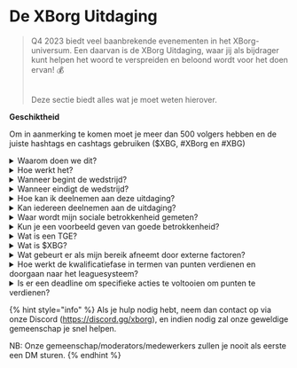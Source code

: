 # De XBorg Uitdaging

> Q4 2023 biedt veel baanbrekende evenementen in het XBorg-universum. Een daarvan is de XBorg Uitdaging, waar jij als bijdrager kunt helpen het woord te verspreiden en beloond wordt voor het doen ervan! 💰
>
> \
> Deze sectie biedt alles wat je moet weten hierover.

**Geschiktheid**

Om in aanmerking te komen moet je meer dan 500 volgers hebben en de juiste hashtags en cashtags gebruiken ($XBG, #XBorg en #XBG)

<details>

<summary>Waarom doen we dit?</summary>

Ons doel is om bewustzijn te creëren over XBorg terwijl we onze fantastische gemeenschap, producten en token tentoonstellen. Het organiseren van een wedstrijd is onze gekozen methode om een plezierige en samenwerkende ervaring te bevorderen.

</details>

<details>

<summary>Hoe werkt het?</summary>

Neem uitgebreid deel terwijl je je houdt aan de [regels](rules.md) en de beste praktijken volgt (link naar beste praktijken). Je verzamelt punten op basis van de impact van je betrokkenheid, en hoe vaardiger je dit bereikt, hoe groter de beloningen die zowel jij als je league kunnen behalen.

</details>

<details>

<summary>Wanneer begint de wedstrijd?</summary>

1 oktober 2023.

</details>

<details>

<summary>Wanneer eindigt de wedstrijd?</summary>

De wedstrijd zal twee weken na het Token Generation Event ([TGE](./#what-is-a-tge)) concluderen, waarvan de specifieke datum later gecommuniceerd zal worden.

</details>

<details>

<summary>Hoe kan ik deelnemen aan deze uitdaging?</summary>

Zodra je aan de vereiste voldoet van meer dan 500 Twitter-volgers, worden punten toegewezen op basis van je dagelijkse XBorg Influencers Engagement Rank op LunarCrush. Vergeet niet #XBorg, $XBG, of #XBG in je tweets op te nemen voor nauwkeurige herkenning.

</details>

<details>

<summary>Kan iedereen deelnemen aan de uitdaging?</summary>

De uitdaging staat open voor iedereen, maar je punten worden alleen geteld als je minimaal 500 Twitter-volgers hebt.

</details>

<details>

<summary>Waar wordt mijn sociale betrokkenheid gemeten?</summary>

LunarCrush haalt gegevens rechtstreeks van Twitter, waardoor we deze informatie kunnen extraheren en analyseren. Daarom richten we ons uitsluitend op het meten van je betrokkenheid op Twitter. Wees je ervan bewust dat betrokkenheid op andere sociale platforms niet in overweging wordt genomen. Voor meer inzichten, bezoek [https://lunarcrush.com/faq.](https://lunarcrush.com/faq.)

</details>

<details>

<summary>Kun je een voorbeeld geven van goede betrokkenheid?</summary>

Effectieve betrokkenheid houdt in dat je boeiende inhoud creëert met hashtags, cashtags en emoji's. Voor verdere begeleiding kun je onze uitgebreide best practice gids raadplegen: {LINK}

</details>

<details>

<summary>Wat is een TGE?</summary>

TGE staat voor "Token Generation Event", een term die voornamelijk gebruikt wordt in de blockchain- en cryptocurrencysectoren.

**Wat gebeurt er tijdens een TGE?**

Een TGE omvat de creatie en distributie van een nieuwe cryptocurrency of token aan vroege deelnemers, doorgaans om fondsen te werven voor een nieuw project. Dit proces houdt in dat de uitgevende onderneming of organisatie een vastgesteld aantal tokens toewijst aan initiële supporters of investeerders.

**Hoe verschilt een TGE van een ICO?**

Hoewel zowel TGE's als ICO's (Initial Coin Offerings) methoden zijn om fondsen te werven met tokens, worden de termen soms door elkaar gebruikt. Echter, insiders in de industrie geven vaak de voorkeur aan "TGE" omdat het de generatie en distributie van tokens benadrukt, in plaats van het aspect van "aanbieding" of verkoop.

</details>

<details>

<summary>Wat is $XBG?</summary>

[$XBG](../../06-or-token/xbg.md) is een digitale token gekoppeld aan het XBorg-project.

</details>

<details>

<summary>Wat gebeurt er als mijn bereik afneemt door externe factoren?</summary>

Als je je betrokkenheid niet behoudt of vergroot, zal je influencer-rang dalen, wat resulteert in minder dagelijkse punten. Echter, punten die je al hebt verdiend gaan niet verloren.

</details>

<details>

<summary>Hoe werkt de kwalificatiefase in termen van punten verdienen en doorgaan naar het leaguesysteem?</summary>

Tijdens de kwalificatiefases verzamelen deelnemers dagelijks punten en stijgen ze in de ranglijst. We zullen een definitieve ranglijstsnapshot behouden van zowel Kwalificatiefase 1 als Kwalificatiefase 2. Daarna, op basis van het totale aantal deelnemers en het succes van collectieve doelstellingen, zullen plaatsen beschikbaar worden gesteld in verschillende Leagues. De beste presteerders van elke kwalificatiefase zullen dan uitnodigingen ontvangen om zich aan te sluiten bij de meest passende league op basis van hun vaardigheidsniveau.

Via deze leagues zal het inaugurele seizoen beginnen, met beloningen die te verleidelijk zijn om te negeren. Dit markeert het ware begin van het spel. Naast de aanzienlijke beloningen, zou kwalificeren als een belangrijk doel voor velen moeten staan gedurende de kwalificatiefases.

</details>

<details>

<summary>Is er een deadline om specifieke acties te voltooien om punten te verdienen?</summary>

Ja, er zijn deadlines voor het verdienen van punten op basis van de fasen van het spel. Er zijn twee kwalificatiefases, gevolgd door de lancering van de [leagues](scoring/leagues.md). Tijdens elke fase hebben deelnemers tot het einde om de maximale punten te verzamelen en hun positie op het [scorebord](scoring/leaderboard.md) veilig te stellen. Zodra de leagues gelanceerd zijn, werkt het spel op een seizoensbasis.

Daarnaast worden punten dagelijks verdiend, en gegevens worden elke avond voor middernacht (UTC) uit de [LunarCrush](scoring/lunarcrush.md) API gehaald om de punten te berekenen. Vanwege technische aansprakelijkheid kan het tot 48 uur duren voordat sommige gegevens weerspiegeld worden op het [scorebord](scoring/leaderboard.md).

</details>

{% hint style="info" %}
Als je hulp nodig hebt, neem dan contact op via onze Discord (https://discord.gg/xborg), en indien nodig zal onze geweldige gemeenschap je snel helpen.

NB: Onze gemeenschap/moderators/medewerkers zullen je nooit als eerste een DM sturen.
{% endhint %}